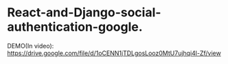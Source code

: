 # React-and-Django-social-authentication-google.

DEMO(In video): https://drive.google.com/file/d/1oCENN1jTDLgosLooz0MtU7ujhqi4l-Zf/view
